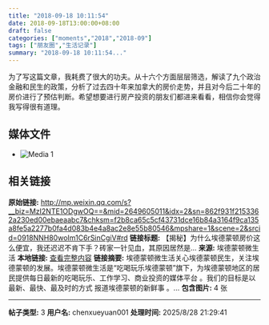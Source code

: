 ```yaml
---
title: "2018-09-18 10:11:54"
date: 2018-09-18T13:00:00+08:00
draft: false
categories: ["moments","2018","2018-09"]
tags: ["朋友圈","生活记录"]
summary: "2018-09-18 10:11:54..."
---
```


为了写这篇文章，我耗费了很大的功夫。从十六个方面层层筛选，解读了九个政治金融和民生的政策，分析了过去四十年来加拿大的房价走势，并且对今后二十年的房价进行了预估判断。希望想要进行房产投资的朋友们都进来看看，相信你会觉得我写得很有道理。

## 媒体文件

- ![Media 1](/Moments/photos/2018-09-18/201809181011540.jpg)

## 相关链接

**原始链接:** http://mp.weixin.qq.com/s?__biz=MzI2NTE1ODgwOQ==&mid=2649605011&idx=2&sn=862f931f2153362a230ed00ebaeaabc7&chksm=f2b8ca65c5cf43731dce16b84a3164f9ca135a8fe5a2277b0fa4d083b4e4a8ac2e8e55b80546&mpshare=1&scene=2&srcid=0918NNH80woIm1C6rSinCgiV#rd
**链接标题:** 【揭秘】为什么埃德蒙顿房价这么便宜，我还迟迟不肯下手？砖家一针见血，其原因居然是…
**来源:** 埃德蒙顿微生活
**本地链接:** [查看完整内容](/link_content/2018/09/2018-09-18-3/link_content/)
**链接摘要:** 埃德蒙顿微生活关心埃德蒙顿民生，关注埃德蒙顿的发展。埃德蒙顿微生活是“吃喝玩乐埃德蒙顿”旗下，为埃德蒙顿地区的居民提供每日最新的吃喝玩乐、工作学习、商业投资的媒体平台 。我们的目标是以最新、最快、最及时的方式 报道埃德蒙顿的新鲜事 。...
**包含图片:** 4 张

---

**帖子类型:** 3
**用户名:** chenxueyuan001
**处理时间:** 2025/8/28 21:29:41